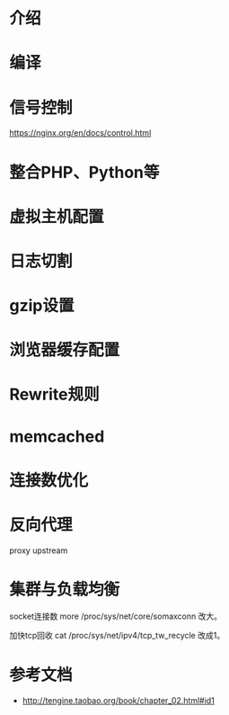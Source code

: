 # 介绍

# 编译

# 信号控制
https://nginx.org/en/docs/control.html

# 整合PHP、Python等

# 虚拟主机配置

# 日志切割

# gzip设置

# 浏览器缓存配置

# Rewrite规则

# memcached

# 连接数优化

# 反向代理
proxy
upstream
# 集群与负载均衡

socket连接数
more /proc/sys/net/core/somaxconn
改大。

加快tcp回收
cat /proc/sys/net/ipv4/tcp_tw_recycle
改成1。

# 参考文档
- http://tengine.taobao.org/book/chapter_02.html#id1